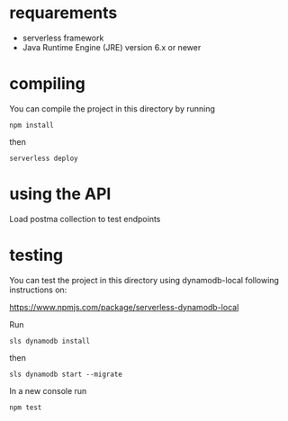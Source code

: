 <!--
title: MEMBER
description: This example deploy a serverless API with TypeScript and DynamoDB.
-->

# requarements
* serverless framework
* Java Runtime Engine (JRE) version 6.x or newer

# compiling

You can compile the project in this directory by running

`npm install`

then

`serverless deploy`

# using the API

Load postma collection to test endpoints

# testing

You can test the project in this directory using dynamodb-local following instructions on:

https://www.npmjs.com/package/serverless-dynamodb-local

Run

`sls dynamodb install`

then

`sls dynamodb start --migrate`

In a new console run

`npm test`